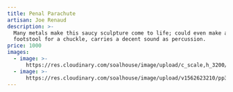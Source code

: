 ```yaml
---
title: Penal Parachute
artisan: Joe Renaud
description: >-
  Many metals make this saucy sculpture come to life; could even make a great
  footstool for a chuckle, carries a decent sound as percussion. 
price: 1000
images:
  - image: >-
      https://res.cloudinary.com/soalhouse/image/upload/c_scale,h_3200/v1562623211/pp2_v4axyr.jpg
  - image: >-
      https://res.cloudinary.com/soalhouse/image/upload/v1562623210/pp3_ysnzrf.jpg
---
```


